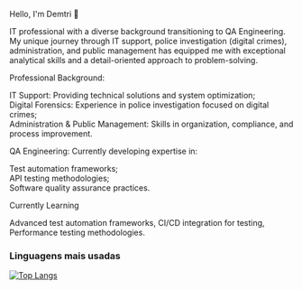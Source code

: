 Hello, I'm Demtri 👋


IT professional with a diverse background transitioning to QA Engineering. My unique journey through IT support, police investigation (digital crimes), administration, and public management has equipped me with exceptional analytical skills and a detail-oriented approach to problem-solving.


Professional Background:  


IT Support: Providing technical solutions and system optimization;  
Digital Forensics: Experience in police investigation focused on digital crimes;  
Administration & Public Management: Skills in organization, compliance, and process improvement.


QA Engineering: Currently developing expertise in:  


Test automation frameworks;  
API testing methodologies;  
Software quality assurance practices.


Currently Learning

Advanced test automation frameworks, 
CI/CD integration for testing, 
Performance testing methodologies.

### Linguagens mais usadas

[![Top Langs](https://github-readme-stats.vercel.app/api/langs/?username=DemitriSimoes)](https://github.com/anuraghazra/github-readme-stats)
